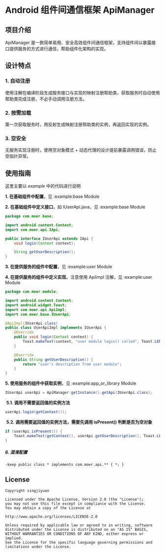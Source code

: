 # Android 组件间通信框架 ApiManager

## 项目介绍

ApiManager 是一款简单易用、安全高效组件间通信框架，支持组件间以暴露接口提供服务的方式进行通信，帮助组件化架构的实现。

## 设计特点
### 1. 自动注册

使用注解在编译阶段生成服务接口与实现的映射注册帮助类，获取服务时自动使用帮助类完成注册，不必手动调用注册方法。

### 2. 按需加载

第一次获取服务时，用反射生成映射注册帮助类的实例，再返回实现的实例。

### 3. 空安全

无服务实现注册时，使用空对象模式 + 动态代理的设计提前暴露调用错误，防止空指针异常。

## 使用指南

这里主要以 *example* 中的代码进行说明

**1. 在基础组件中配置**，见 :example:base Module



**2. 在基础组件中定义接口**，如 IUserApi.java，见 :example:base Module

```java
package com.moer.base;

import android.content.Context;
import com.moer.api.IApi;

public interface IUserApi extends IApi {
    void login(Context context);

    String getUserDescription();
}
```

**3. 在提供服务的组件中配置**，见 :example:user Module




**4. 在提供服务的组件中定义实现**，注意使用 ApiImpl 注解，见 :example:user Module

```java
package com.moer.module;

import android.content.Context;
import android.widget.Toast;
import com.moer.api.ApiImpl;
import com.moer.base.IUserApi;

@ApiImpl(IUserApi.class)
public class UserApiImpl implements IUserApi {
    @Override
    public void login(Context context) {
        Toast.makeText(context, "user module login() called", Toast.LENGTH_SHORT).show();
    }

    @Override
    public String getUserDescription() {
        return "user's description from user module";
    }
}
```

**5. 使用服务的组件中获取实例**，见 :example:app_or_library Module


```java
IUserApi userApi = ApiManager.getInstance().getApi(IUserApi.class);
```

​    **5.1. 调用不需要返回值的实例方法**

```java
userApi.login(getContext());
```

​    **5.2. 调用需要返回值的实例方法，需要先调用 isPresent() 判断是否为空对象**

```java
if (userApi.isPresent()) {
    Toast.makeText(getContext(), userApi.getUserDescription(), Toast.LENGTH_SHORT).show();
}
```

##### 6. 混淆配置

```
-keep public class * implements com.moer.api.** { *; }
```

## License

```
Copyright xingjiyuan

Licensed under the Apache License, Version 2.0 (the "License");
you may not use this file except in compliance with the License.
You may obtain a copy of the License at

http://www.apache.org/licenses/LICENSE-2.0

Unless required by applicable law or agreed to in writing, software
distributed under the License is distributed on an "AS IS" BASIS,
WITHOUT WARRANTIES OR CONDITIONS OF ANY KIND, either express or implied.
See the License for the specific language governing permissions and
limitations under the License.
```

